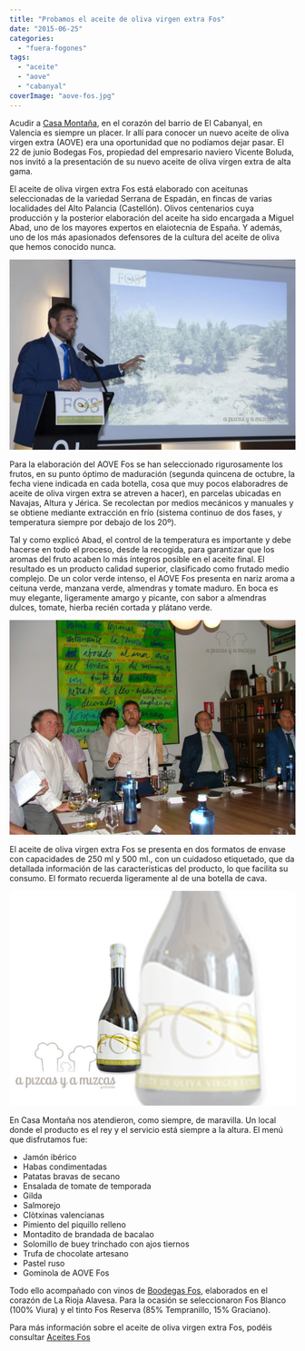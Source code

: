 ```yaml
---
title: "Probamos el aceite de oliva virgen extra Fos"
date: "2015-06-25"
categories: 
  - "fuera-fogones"
tags: 
  - "aceite"
  - "aove"
  - "cabanyal"
coverImage: "aove-fos.jpg"
---
```


Acudir a [Casa Montaña](http://www.emilianobodega.com/), en el corazón del barrio de El Cabanyal, en Valencia es siempre un placer. Ir allí para conocer un nuevo aceite de oliva virgen extra (AOVE) era una oportunidad que no podíamos dejar pasar. El 22 de junio Bodegas Fos, propiedad del empresario naviero Vicente Boluda, nos invitó a la presentación de su nuevo aceite de oliva virgen extra de alta gama.

El aceite de oliva virgen extra Fos está elaborado con aceitunas seleccionadas de la variedad Serrana de Espadán, en fincas de varias localidades del Alto Palancia (Castellón). Olivos centenarios cuya producción y la posterior elaboración del aceite ha sido encargada a Miguel Abad, uno de los mayores expertos en elaiotecnia de España. Y además, uno de los más apasionados defensores de la cultura del aceite de oliva que hemos conocido nunca.

![](images/get_img-Pizcas.jpg)

Para la elaboración del AOVE Fos se han seleccionado rigurosamente los frutos, en su punto óptimo de maduración (segunda quincena de octubre, la fecha viene indicada en cada botella, cosa que muy pocos elaboradres de aceite de oliva virgen extra se atreven a hacer), en parcelas ubicadas en Navajas, Altura y Jérica. Se recolectan por medios mecánicos y manuales y se obtiene mediante extracción en frío (sistema continuo de dos fases, y temperatura siempre por debajo de los 20º).

Tal y como explicó Abad, el control de la temperatura es importante y debe hacerse en todo el proceso, desde la recogida, para garantizar que los aromas del fruto acaben lo más íntegros posible en el aceite final. El resultado es un producto calidad superior, clasificado como frutado medio complejo. De un color verde intenso, el AOVE Fos presenta en nariz aroma a ceituna verde, manzana verde, almendras y tomate maduro. En boca es muy elegante, ligeramente amargo y picante, con sabor a almendras dulces, tomate, hierba recién cortada y plátano verde.

![](images/DSCF0614-Pizcas.jpg)

El aceite de oliva virgen extra Fos se presenta en dos formatos de envase con capacidades de 250 ml y 500 ml., con un cuidadoso etiquetado, que da detallada información de las características del producto, lo que facilita su consumo. El formato recuerda ligeramente al de una botella de cava.

![](images/aove-fos.jpg)

En Casa Montaña nos atendieron, como siempre, de maravilla. Un local donde el producto es el rey y el servicio está siempre a la altura. El menú que disfrutamos fue:

- Jamón ibérico
- Habas condimentadas
- Patatas bravas de secano
- Ensalada de tomate de temporada
- Gilda
- Salmorejo
- Clòtxinas valencianas
- Pimiento del piquillo relleno
- Montadito de brandada de bacalao
- Solomillo de buey trinchado con ajos tiernos
- Trufa de chocolate artesano
- Pastel ruso
- Gominola de AOVE Fos

Todo ello acompañado con vinos de [Boodegas Fos](http://www.bodegasfos.com/), elaborados en el corazón de La Rioja Alavesa. Para la ocasión se seleccionaron Fos Blanco (100% Viura) y el tinto Fos Reserva (85% Tempranillo, 15% Graciano).

Para más información sobre el aceite de oliva virgen extra Fos, podéis consultar [Aceites Fos](http://www.aceitesfos.com/index.html)
